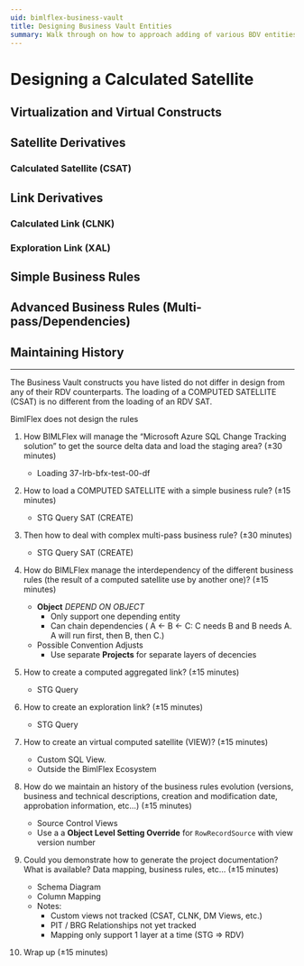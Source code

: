 ```yaml
---
uid: bimlflex-business-vault
title: Designing Business Vault Entities
summary: Walk through on how to approach adding of various BDV entities into your BimlFlex Solution
---
```

# Designing a Calculated Satellite

## Virtualization and Virtual Constructs

## Satellite Derivatives

### Calculated Satellite (CSAT)

## Link Derivatives

### Calculated Link (CLNK)

### Exploration Link (XAL)

## Simple Business Rules

## Advanced Business Rules (Multi-pass/Dependencies)

## Maintaining History

---

The Business Vault constructs you have listed do not differ in design from any of their RDV counterparts.
The loading of a COMPUTED SATELLITE (CSAT) is no different from the loading of an RDV SAT.

BimlFlex does not design the rules


1.	How BIMLFlex will manage the “Microsoft Azure SQL Change Tracking solution” to get the source delta data and load the staging area? (±30 minutes)
    - Loading 37-lrb-bfx-test-00-df

2.	How to load a COMPUTED SATELLITE with a simple business rule? (±15 minutes)
    - STG Query SAT (CREATE)

3.	Then how to deal with complex multi-pass business rule?  (±30 minutes)
    - STG Query SAT (CREATE)

4.	How do BIMLFlex manage the interdependency of the different business rules (the result of a computed satellite use by another one)?  (±15 minutes)
    - **Object** *DEPEND ON OBJECT*
      - Only support one depending entity
      - Can chain dependencies ( A <- B <- C:  C needs B and B needs A.  A will run first, then B, then C.)
    - Possible Convention Adjusts
      - Use separate **Projects** for separate layers of decencies

5.	How to create a computed aggregated link? (±15 minutes)
    - STG Query

6.	How to create an exploration link? (±15 minutes)
    - STG Query

7.	How to create an virtual computed satellite (VIEW)? (±15 minutes)
    - Custom SQL View.
    - Outside the BimlFlex Ecosystem

8.	How do we maintain an history of the business rules evolution (versions, business and technical descriptions, creation and modification date, approbation information, etc…) (±15 minutes)
    - Source Control Views
    - Use a a **Object Level Setting Override** for `RowRecordSource` with view version number

9.	Could you demonstrate how to generate the project documentation?   What is available? Data mapping, business rules, etc…   (±15 minutes)
    - Schema Diagram
    - Column Mapping
    - Notes:
      - Custom views not tracked (CSAT, CLNK, DM Views, etc.)
      - PIT / BRG Relationships not yet tracked
      - Mapping only support 1 layer at a time (STG => RDV)

10.	Wrap up (±15 minutes)


